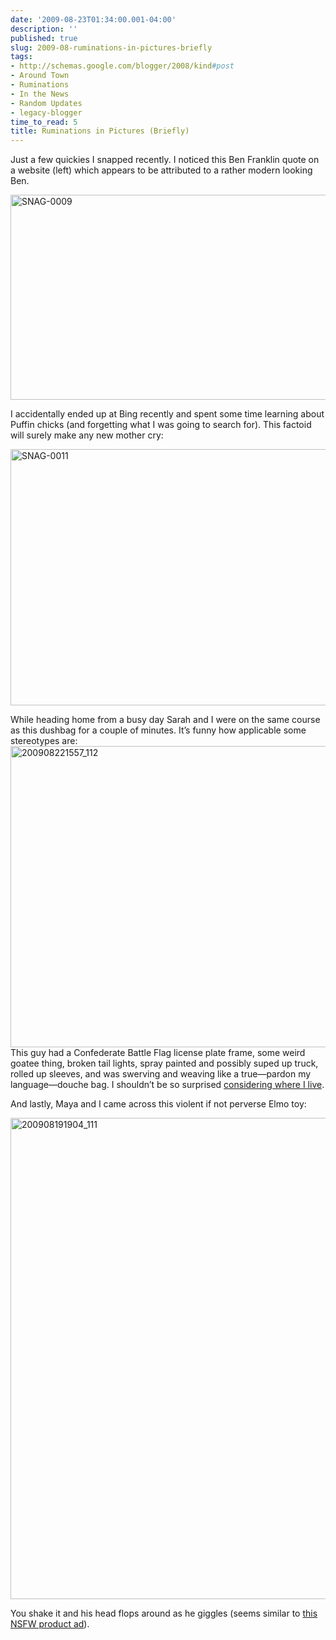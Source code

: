 ```yaml
---
date: '2009-08-23T01:34:00.001-04:00'
description: ''
published: true
slug: 2009-08-ruminations-in-pictures-briefly
tags:
- http://schemas.google.com/blogger/2008/kind#post
- Around Town
- Ruminations
- In the News
- Random Updates
- legacy-blogger
time_to_read: 5
title: Ruminations in Pictures (Briefly)
---
```


<p>Just a few quickies I snapped recently. I noticed this Ben Franklin quote on a website (left) which appears to be attributed to a rather modern looking Ben.</p>
<p><img alt="SNAG-0009" border="0" height="328" src="http://lh6.ggpht.com/_IKD9WtY5kxU/SpDUz9UabqI/AAAAAAAAAgU/ICloPsy8eSo/SNAG-0009%5B8%5D.png" style="border-bottom: 0px; border-left: 0px; display: block; float: none; margin-left: auto; border-top: 0px; margin-right: auto; border-right: 0px;" title="SNAG-0009" width="642" /></p>
<p>I accidentally ended up at Bing recently and spent some time learning about Puffin chicks (and forgetting what I was going to search for). This factoid will surely make any new mother cry:</p>
<p><img alt="SNAG-0011" border="0" height="410" src="http://lh6.ggpht.com/_IKD9WtY5kxU/SpDU1eAYoeI/AAAAAAAAAgY/MeVYLo54rzs/SNAG-0011%5B7%5D.png" style="border-bottom: 0px; border-left: 0px; display: block; float: none; margin-left: auto; border-top: 0px; margin-right: auto; border-right: 0px;" title="SNAG-0011" width="642" /></p>
<p>While heading home from a busy day Sarah and I were on the same course as this dushbag for a couple of minutes. It’s funny how applicable some stereotypes are:<img alt="200908221557_112" border="0" height="482" src="http://lh5.ggpht.com/_IKD9WtY5kxU/SpDU2Gsk2wI/AAAAAAAAAgc/_fAZDq2iorE/200908221557_112%5B6%5D.jpg" style="border-bottom: 0px; border-left: 0px; display: block; float: none; margin-left: auto; border-top: 0px; margin-right: auto; border-right: 0px;" title="200908221557_112" width="642" />This guy had a Confederate Battle Flag license plate frame, some weird goatee thing, broken tail lights, spray painted and possibly suped up truck, rolled up sleeves, and was swerving and weaving like a true—pardon my language—douche bag. I shouldn’t be so surprised <a href="http://blog.wassupy.com/2009/07/well-we-live-in-ohio.html">considering where I live</a>.</p>
<p>And lastly, Maya and I came across this violent if not perverse Elmo toy:</p>
<p><img alt="200908191904_111" border="0" height="770" src="http://lh4.ggpht.com/_IKD9WtY5kxU/SpDU2jsl-8I/AAAAAAAAAgg/p1EYhw0zKVs/200908191904_111%5B6%5D.jpg" style="border-bottom: 0px; border-left: 0px; display: block; float: none; margin-left: auto; border-top: 0px; margin-right: auto; border-right: 0px;" title="200908191904_111" width="578" /></p>
<p> You shake it and his head flops around as he giggles (seems similar to <a href="http://www.collegehumor.com/video:1918513">this NSFW product ad</a>).</p>